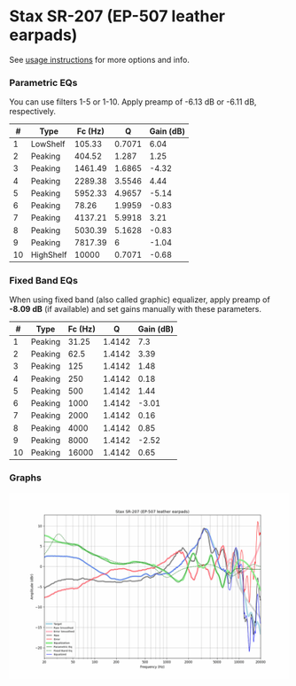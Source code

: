 # Stax SR-207 (EP-507 leather earpads)
See [usage instructions](https://github.com/jaakkopasanen/AutoEq#usage) for more options and info.

### Parametric EQs
You can use filters 1-5 or 1-10. Apply preamp of -6.13 dB or -6.11 dB, respectively.

|   # | Type      |   Fc (Hz) |      Q |   Gain (dB) |
|-----|-----------|-----------|--------|-------------|
|   1 | LowShelf  |    105.33 | 0.7071 |        6.04 |
|   2 | Peaking   |    404.52 | 1.287  |        1.25 |
|   3 | Peaking   |   1461.49 | 1.6865 |       -4.32 |
|   4 | Peaking   |   2289.38 | 3.5546 |        4.44 |
|   5 | Peaking   |   5952.33 | 4.9657 |       -5.14 |
|   6 | Peaking   |     78.26 | 1.9959 |       -0.83 |
|   7 | Peaking   |   4137.21 | 5.9918 |        3.21 |
|   8 | Peaking   |   5030.39 | 5.1628 |       -0.83 |
|   9 | Peaking   |   7817.39 | 6      |       -1.04 |
|  10 | HighShelf |  10000    | 0.7071 |       -0.68 |

### Fixed Band EQs
When using fixed band (also called graphic) equalizer, apply preamp of **-8.09 dB** (if available) and set gains manually with these parameters.

|   # | Type    |   Fc (Hz) |      Q |   Gain (dB) |
|-----|---------|-----------|--------|-------------|
|   1 | Peaking |     31.25 | 1.4142 |        7.3  |
|   2 | Peaking |     62.5  | 1.4142 |        3.39 |
|   3 | Peaking |    125    | 1.4142 |        1.48 |
|   4 | Peaking |    250    | 1.4142 |        0.18 |
|   5 | Peaking |    500    | 1.4142 |        1.44 |
|   6 | Peaking |   1000    | 1.4142 |       -3.01 |
|   7 | Peaking |   2000    | 1.4142 |        0.16 |
|   8 | Peaking |   4000    | 1.4142 |        0.85 |
|   9 | Peaking |   8000    | 1.4142 |       -2.52 |
|  10 | Peaking |  16000    | 1.4142 |        0.65 |

### Graphs
![](./Stax%20SR-207%20(EP-507%20leather%20earpads).png)
